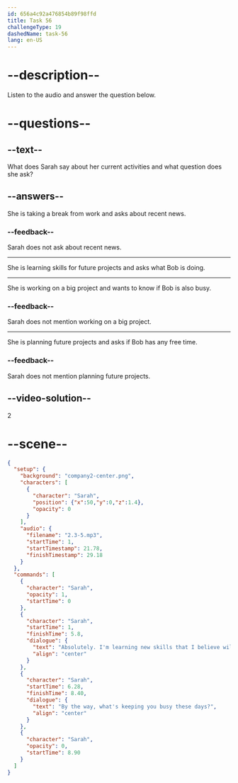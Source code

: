 ```yaml
---
id: 656a4c92a476854b89f98ffd
title: Task 56
challengeType: 19
dashedName: task-56
lang: en-US
---
```


<!-- (Audio) Sarah: Absolutely. I'm learning new skills that I believe will be valuable in my future projects. By the way, what's keeping you busy these days? -->

# --description--

Listen to the audio and answer the question below.

# --questions--

## --text--

What does Sarah say about her current activities and what question does she ask?

## --answers--

She is taking a break from work and asks about recent news.

### --feedback--

Sarah does not ask about recent news.

---

She is learning skills for future projects and asks what Bob is doing.

---

She is working on a big project and wants to know if Bob is also busy.

### --feedback--

Sarah does not mention working on a big project.

---

She is planning future projects and asks if Bob has any free time.

### --feedback--

Sarah does not mention planning future projects.

## --video-solution--

2

# --scene--

```json
{
  "setup": {
    "background": "company2-center.png",
    "characters": [
      {
        "character": "Sarah",
        "position": {"x":50,"y":0,"z":1.4},
        "opacity": 0
      }
    ],
    "audio": {
      "filename": "2.3-5.mp3",
      "startTime": 1,
      "startTimestamp": 21.78,
      "finishTimestamp": 29.18
    }
  },
  "commands": [
    {
      "character": "Sarah",
      "opacity": 1,
      "startTime": 0
    },
    {
      "character": "Sarah",
      "startTime": 1,
      "finishTime": 5.8,
      "dialogue": {
        "text": "Absolutely. I'm learning new skills that I believe will be valuable in my future projects.",
        "align": "center"
      }
    },
    {
      "character": "Sarah",
      "startTime": 6.28,
      "finishTime": 8.40,
      "dialogue": {
        "text": "By the way, what's keeping you busy these days?",
        "align": "center"
      }
    },
    {
      "character": "Sarah",
      "opacity": 0,
      "startTime": 8.90
    }
  ]
}
```
